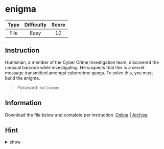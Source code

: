# enigma

| Type | Difficulty | Score |
| :--: | :--------: | :---: |
| File |    Easy    |  10   |

## Instruction

Huntsman, a member of the Cyber Crime Investigation team, discovered the unusual barcode while investigating. He suspects that this is a secret message transmitted amongst cybercrime gangs. To solve this, you must build the enigma.

> Password: `helloween`

## Information

Download the file below and complete per instruction.
[Online](https://storage.googleapis.com/secplayground-event/hackloween2022/e01_enigma.zip) | [Archive](e01_enigma.zip)

## Hint

<details>
<summary>show</summary>
Concat, StegHide and Sort Order
</details>
